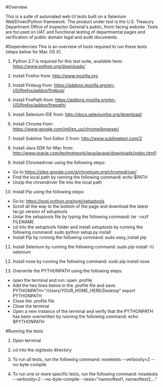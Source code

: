 #Overview

This is a suite of automated web UI tests built on a Selenium WebDriver/Python framework. The product under test is the U.S. Treasury Department Office of Inspector General's public, front-facing website. Tests are focused on UAT and functional testing of departmental pages and verification of public domain legal and audit documents. 

#Dependencies
This is an overview of tools required to run these tests (steps below for Mac OS X).

1. Python 2.7 is required for this test suite, available here: https://www.python.org/downloads/

2. Install Firefox from: http://www.mozilla.org

3. Install Firebug from: https://addons.mozilla.org/en-US/firefox/addon/firebug/

4. Install FirePath from: https://addons.mozilla.org/en-US/firefox/addon/firepath/

5. Install Selenium IDE from: http://docs.seleniumhq.org/download/

6. Install Chrome from: https://www.google.com/intl/en_us/chrome/browser/

7. Install Sublime Text Editor 2 from: http://www.sublimetext.com/2

8. Install Java SDK for Mac from: http://www.oracle.com/technetwork/java/javase/downloads/index.html]

9. Install Chromedriver using the following steps:
  - Go to https://sites.google.com/a/chromium.org/chromedriver/
  - Find the local path by running the following command: 
    echo $PATH
  - Unzip the chromdriver file into the local path

10. Install Pip using the following steps:
  - Go to: https://pypi.python.org/pypi/setuptools
  - Scroll all the way to the bottom of the page and download the latest tar.gz version of setuptools
  - Untar the setuptools file by typing the following command: tar -vxzf FILENAME
  - cd into the setuptools folder and install setuptools by running the following command: 
    sudo python setup.py install
  - Install Pip by running the following command: 
    sudo easy_install pip

11. Install Selenium by running the following command: 
    sudo pip install –U selenium

12. Install nose by running the following command: 
    sudo pip install nose

13. Overwrite the PYTHONPATH using the following steps:
  - open the terminal and run: open .profile
  - Add the two lines below in the .profile file and save: 
    PYTHONPATH="/Users/YOUR_HOME_HERE/Desktop"
    export PYTHONPATH
  - Close the .profile file
  - Close the terminal
  - Open a new instance of the terminal and verify that the PYTHONPATH has been overwritten by running the following command:
    echo $PYTHONPATH

#Running the tests

1. Open terminal

2. cd into the oig\tests directory

3. To run all tests, run the following command: 
    nosetests --verbosity=2 --no-byte-compile

4. To run one or more specific tests, run the following command: 
    nosetests --verbosity=2 --no-byte-compile --tests="nameoftest1, nameoftest2,..."
